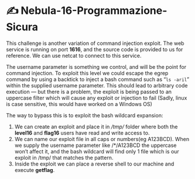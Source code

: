 # ✍ Nebula-16-Programmazione-Sicura

This challenge is another variation of command injection exploit. The web service is running on port **1616**, and the source code is provided to us for reference. We can use netcat to connect to this service.

The username parameter is something we control, and will be the point for command injection. To exploit this level we could escape the egrep command by using a backtick to inject a bash command such as “`ls -aril`” within the supplied username parameter. This should lead to arbitrary code execution — but there is a problem, the exploit is being passed to an uppercase filter which will cause any exploit or injection to fail (Sadly, linux is case sensitive, this would have worked on a Windows OS)

The way to bypass this is to exploit the bash wildcard expansion: 
1. We can create an exploit and place it in */tmp/* folder where both the **level16** and **flag16** users have read and write access to. 
2. We can name our exploit file in all caps or numbers(eg A123BCD). When we supply the username parameter like /*/A123BCD the uppercase won’t affect it, and the bash wildcard will find only 1 file which is our exploit in /tmp/ that matches the pattern. 
3. Inside the exploit we can place a reverse shell to our machine and execute **getflag**.
